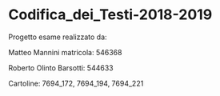 # Codifica_dei_Testi-2018-2019
Progetto esame realizzato da:

Matteo Mannini matricola: 546368

Roberto Olinto Barsotti: 544633

Cartoline: 7694_172, 7694_194, 7694_221
